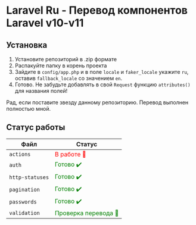 # Laravel Ru - Перевод компонентов Laravel v10-v11

## Установка
1. Установите репозиторий в .zip формате
2. Распакуйте папку в корень проекта
3. Зайдите в `config/app.php` и в поле `locale` и `faker_locale` укажите `ru`, оставив `fallback_locale` со значением `en`.
4. Готово. Не забудьте добавлять в свой `Request` функцию `attributes()` для названия полей!

Рад, если поставите звезду данному репозиторию. Перевод выполнен полностью мной.

## Статус работы
| Файл | Статус |
|-----------------|-------------------------------------------------------|
| `actions`       | <span style="color:red">В работе 📝</span>            |
| `auth`          | <span style="color:green">Готово ✔️</span>            |
| `http-statuses` | <span style="color:green">Готово ✔️</span>            |
| `pagination`    | <span style="color:green">Готово ✔️</span>            |
| `passwords`     | <span style="color:green">Готово ✔️</span>            |
| `validation`    | <span style="color:green">Проверка перевода 🔄</span> |
